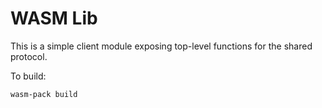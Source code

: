 # WASM Lib

This is a simple client module exposing top-level functions for the shared protocol.

To build:
```bash
wasm-pack build
```